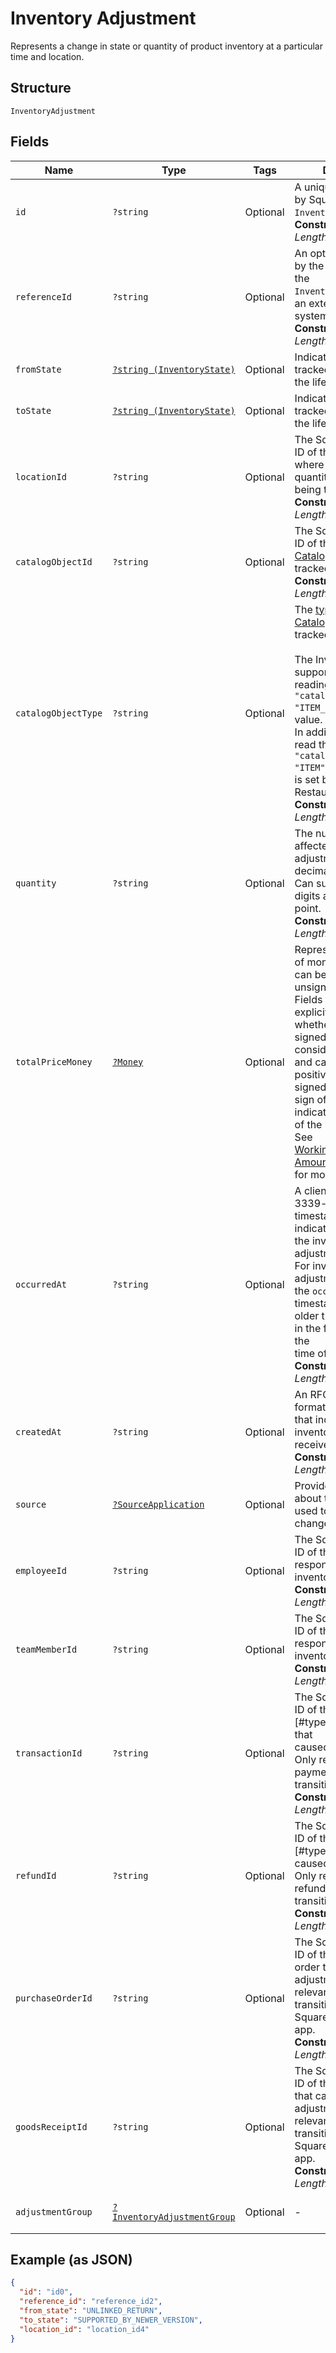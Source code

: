 
# Inventory Adjustment

Represents a change in state or quantity of product inventory at a
particular time and location.

## Structure

`InventoryAdjustment`

## Fields

| Name | Type | Tags | Description | Getter | Setter |
|  --- | --- | --- | --- | --- | --- |
| `id` | `?string` | Optional | A unique ID generated by Square for the<br>`InventoryAdjustment`.<br>**Constraints**: *Maximum Length*: `100` | getId(): ?string | setId(?string id): void |
| `referenceId` | `?string` | Optional | An optional ID provided by the application to tie the<br>`InventoryAdjustment` to an external<br>system.<br>**Constraints**: *Maximum Length*: `255` | getReferenceId(): ?string | setReferenceId(?string referenceId): void |
| `fromState` | [`?string (InventoryState)`](../../doc/models/inventory-state.md) | Optional | Indicates the state of a tracked item quantity in the lifecycle of goods. | getFromState(): ?string | setFromState(?string fromState): void |
| `toState` | [`?string (InventoryState)`](../../doc/models/inventory-state.md) | Optional | Indicates the state of a tracked item quantity in the lifecycle of goods. | getToState(): ?string | setToState(?string toState): void |
| `locationId` | `?string` | Optional | The Square-generated ID of the [Location](../../doc/models/location.md) where the related<br>quantity of items is being tracked.<br>**Constraints**: *Maximum Length*: `100` | getLocationId(): ?string | setLocationId(?string locationId): void |
| `catalogObjectId` | `?string` | Optional | The Square-generated ID of the<br>[CatalogObject](../../doc/models/catalog-object.md) being tracked.<br>**Constraints**: *Maximum Length*: `100` | getCatalogObjectId(): ?string | setCatalogObjectId(?string catalogObjectId): void |
| `catalogObjectType` | `?string` | Optional | The [type](../../doc/models/catalog-object-type.md) of the [CatalogObject](../../doc/models/catalog-object.md) being tracked.<br><br>The Inventory API supports setting and reading the `"catalog_object_type": "ITEM_VARIATION"` field value.<br>In addition, it can also read the `"catalog_object_type": "ITEM"` field value that is set by the Square Restaurants app.<br>**Constraints**: *Maximum Length*: `14` | getCatalogObjectType(): ?string | setCatalogObjectType(?string catalogObjectType): void |
| `quantity` | `?string` | Optional | The number of items affected by the adjustment as a decimal string.<br>Can support up to 5 digits after the decimal point.<br>**Constraints**: *Maximum Length*: `26` | getQuantity(): ?string | setQuantity(?string quantity): void |
| `totalPriceMoney` | [`?Money`](../../doc/models/money.md) | Optional | Represents an amount of money. `Money` fields can be signed or unsigned.<br>Fields that do not explicitly define whether they are signed or unsigned are<br>considered unsigned and can only hold positive amounts. For signed fields, the<br>sign of the value indicates the purpose of the money transfer. See<br>[Working with Monetary Amounts](https://developer.squareup.com/docs/build-basics/working-with-monetary-amounts)<br>for more information. | getTotalPriceMoney(): ?Money | setTotalPriceMoney(?Money totalPriceMoney): void |
| `occurredAt` | `?string` | Optional | A client-generated RFC 3339-formatted timestamp that indicates when<br>the inventory adjustment took place. For inventory adjustment updates, the `occurred_at`<br>timestamp cannot be older than 24 hours or in the future relative to the<br>time of the request.<br>**Constraints**: *Maximum Length*: `34` | getOccurredAt(): ?string | setOccurredAt(?string occurredAt): void |
| `createdAt` | `?string` | Optional | An RFC 3339-formatted timestamp that indicates when the inventory adjustment is received.<br>**Constraints**: *Maximum Length*: `34` | getCreatedAt(): ?string | setCreatedAt(?string createdAt): void |
| `source` | [`?SourceApplication`](../../doc/models/source-application.md) | Optional | Provides information about the application used to generate a change. | getSource(): ?SourceApplication | setSource(?SourceApplication source): void |
| `employeeId` | `?string` | Optional | The Square-generated ID of the [Employee](../../doc/models/employee.md) responsible for the<br>inventory adjustment.<br>**Constraints**: *Maximum Length*: `100` | getEmployeeId(): ?string | setEmployeeId(?string employeeId): void |
| `teamMemberId` | `?string` | Optional | The Square-generated ID of the [Team Member](../../doc/models/team-member.md) responsible for the<br>inventory adjustment.<br>**Constraints**: *Maximum Length*: `100` | getTeamMemberId(): ?string | setTeamMemberId(?string teamMemberId): void |
| `transactionId` | `?string` | Optional | The Square-generated ID of the [Transaction][#type-transaction] that<br>caused the adjustment. Only relevant for payment-related state<br>transitions.<br>**Constraints**: *Maximum Length*: `255` | getTransactionId(): ?string | setTransactionId(?string transactionId): void |
| `refundId` | `?string` | Optional | The Square-generated ID of the [Refund][#type-refund] that<br>caused the adjustment. Only relevant for refund-related state<br>transitions.<br>**Constraints**: *Maximum Length*: `255` | getRefundId(): ?string | setRefundId(?string refundId): void |
| `purchaseOrderId` | `?string` | Optional | The Square-generated ID of the purchase order that caused the<br>adjustment. Only relevant for state transitions from the Square for Retail<br>app.<br>**Constraints**: *Maximum Length*: `100` | getPurchaseOrderId(): ?string | setPurchaseOrderId(?string purchaseOrderId): void |
| `goodsReceiptId` | `?string` | Optional | The Square-generated ID of the goods receipt that caused the<br>adjustment. Only relevant for state transitions from the Square for Retail<br>app.<br>**Constraints**: *Maximum Length*: `100` | getGoodsReceiptId(): ?string | setGoodsReceiptId(?string goodsReceiptId): void |
| `adjustmentGroup` | [`?InventoryAdjustmentGroup`](../../doc/models/inventory-adjustment-group.md) | Optional | - | getAdjustmentGroup(): ?InventoryAdjustmentGroup | setAdjustmentGroup(?InventoryAdjustmentGroup adjustmentGroup): void |

## Example (as JSON)

```json
{
  "id": "id0",
  "reference_id": "reference_id2",
  "from_state": "UNLINKED_RETURN",
  "to_state": "SUPPORTED_BY_NEWER_VERSION",
  "location_id": "location_id4"
}
```

